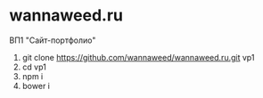 # wannaweed.ru
ВП1 "Сайт-портфолио"

1. git clone https://github.com/wannaweed/wannaweed.ru.git vp1
2. cd vp1
3. npm i
4. bower i

